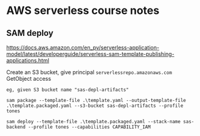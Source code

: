 # AWS serverless course notes
## SAM deploy
https://docs.aws.amazon.com/en_pv/serverless-application-model/latest/developerguide/serverless-sam-template-publishing-applications.html

Create an S3 bucket, give principal `serverlessrepo.amazonaws.com` GetObject access

```
eg, given S3 bucket name "sas-depl-artifacts"

sam package --template-file .\template.yaml --output-template-file .\template.packaged.yaml --s3-bucket sas-depl-artifacts --profile tones
 ```
 
 ```
 sam deploy --template-file .\template.packaged.yaml --stack-name sas-backend --profile tones --capabilities CAPABILITY_IAM
 ```
 
